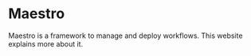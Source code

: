 # Maestro

Maestro is a framework to manage and deploy workflows. This website explains more about it.
